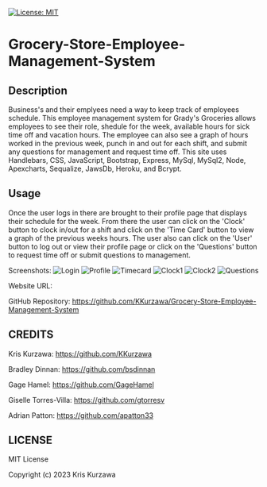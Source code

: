 [![License: MIT](https://img.shields.io/badge/License-MIT-yellow.svg)](https://opensource.org/licenses/MIT)
# Grocery-Store-Employee-Management-System

## Description

Business's and their emplyees need a way to keep track of employees schedule.  This employee management system for Grady's Groceries allows employees to see their role, shedule for the week, available hours for sick time off and vacation hours.  The employee can also see a graph of hours worked in the previous week, punch in and out for each shift, and submit any questions for management and request time off.  This site uses Handlebars, CSS, JavaScript, Bootstrap, Express, MySql, MySql2, Node, Apexcharts, Sequalize, JawsDb, Heroku, and Bcrypt.

## Usage

Once the user logs in there are brought to their profile page that displays their schedule for the week.  From there the user can click on the 'Clock' button to clock in/out for a shift and click on the 'Time Card' button to view a graph of the previous weeks hours. The user also can click on the 'User' button to log out or view their profile page or click on the 'Questions' button to request time off or submit questions to management.

Screenshots:
![Login]()
![Profile]()
![Timecard]()
![Clock1]()
![Clock2]()
![Questions]()

Website URL: 

GitHub Repository: https://github.com/KKurzawa/Grocery-Store-Employee-Management-System

## CREDITS

Kris Kurzawa: https://github.com/KKurzawa

Bradley Dinnan: https://github.com/bsdinnan

Gage Hamel: https://github.com/GageHamel

Giselle Torres-Villa: https://github.com/gtorresv

Adrian Patton: https://github.com/apatton33

## LICENSE

MIT License

Copyright (c) 2023 Kris Kurzawa

